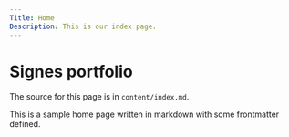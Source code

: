 ```yaml
---
Title: Home
Description: This is our index page.
---
```


Signes portfolio
==========================

The source for this page is in `content/index.md`.

This is a sample home page written in markdown with some frontmatter defined.
